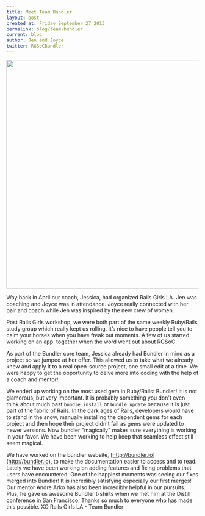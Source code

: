 ```yaml
---
title: Meet Team Bundler
layout: post
created_at: Friday September 27 2013
permalink: blog/team-bundler
current: blog
author: Jen and Joyce
twitter: RGSoCBundler
---
```

<img src="https://f.cloud.github.com/assets/1711357/1235067/bbcc9eb4-2998-11e3-9f57-326bbeb8bd14.png" width="600">

Way back in April our coach, Jessica, had organized Rails Girls LA. Jen was coaching and Joyce was in attendance. Joyce really connected with her pair and coach while Jen was inspired by the new crew of women. 

Post Rails Girls workshop, we were both part of the same weekly Ruby/Rails study group which really kept us rolling.  It’s nice to have people tell you to calm your horses when you have freak out moments. A few of us started working on an app. together when the word went out about RGSoC. 

As part of the Bundler core team, Jessica already had Bundler in mind as a project so we jumped at her offer. This allowed us to take what we already knew and apply it to a real open-source project,  one small edit at a time. We were happy to get the opportunity to delve more into coding with the help of a coach and mentor! 

We ended up working on the most used gem in Ruby/Rails: Bundler! It is not glamorous, but very important. It is probably something you don't even think about much past `bundle install` or `bundle update` because it is just part of the fabric of Rails. In the dark ages of Rails, developers would have to stand in the snow, manually installing the dependent gems for each project and then hope their project didn't fail as gems were updated to newer versions. Now bundler "magically" makes sure everything is working in your favor. We have been working to help keep that seamless effect still seem magical.

We have worked on the bundler website, [http://bundler.io](http://bundler.io), to make the documentation easier to access and to read. Lately we have been working on adding features and fixing problems that users have encountered. One of the happiest moments was seeing our fixes merged into Bundler! It is incredibly satisfying especially our first merges! Our mentor Andre Arko has also been incredibly helpful in our pursuits. Plus, he gave us awesome Bundler t-shirts when we met him at the Distill conference in San Francisco. Thanks so much to everyone who has made this possible. XO Rails Girls LA - Team Bundler

